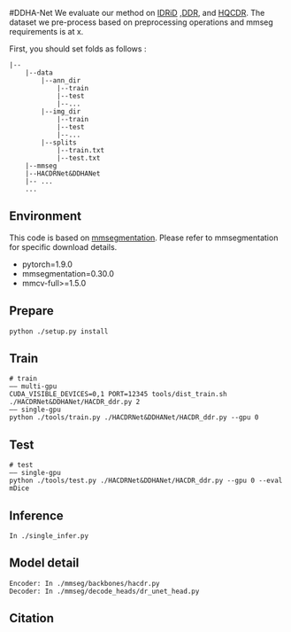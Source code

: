 #DDHA-Net
We evaluate our method on [IDRiD](https://ieee-dataport.org/open-access/indian-diabetic-retinopathy-image-dataset-idrid) ,[DDR](https://github.com/nkicsl/DDR-dataset), and [HQCDR](https://github.com/xqh180110910537/HQCDR).
The dataset we pre-process based on preprocessing operations and mmseg requirements is at x.

First, you should set folds as follows :
```
|--
    |--data
        |--ann_dir
            |--train
            |--test
            |--...
        |--img_dir
            |--train
            |--test
            |--...
        |--splits
            |--train.txt
            |--test.txt
    |--mmseg
    |--HACDRNet&DDHANet
    |-- ...
    ...
```

## Environment

This code is based on [mmsegmentation](https://github.com/open-mmlab/mmsegmentation). Please refer to mmsegmentation for specific download details.

-   pytorch=1.9.0
-   mmsegmentation=0.30.0
-   mmcv-full>=1.5.0
## Prepare
```
python ./setup.py install
```
## Train
```
# train
—— multi-gpu
CUDA_VISIBLE_DEVICES=0,1 PORT=12345 tools/dist_train.sh ./HACDRNet&DDHANet/HACDR_ddr.py 2
—— single-gpu
python ./tools/train.py ./HACDRNet&DDHANet/HACDR_ddr.py --gpu 0
```
## Test
```
# test
—— single-gpu
python ./tools/test.py ./HACDRNet&DDHANet/HACDR_ddr.py --gpu 0 --eval mDice
```
## Inference
```
In ./single_infer.py
```
## Model detail
```
Encoder: In ./mmseg/backbones/hacdr.py
Decoder: In ./mmseg/decode_heads/dr_unet_head.py
```
## Citation
